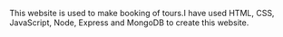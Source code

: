 This website is used to make booking of tours.I have used HTML, CSS, JavaScript, Node, Express and MongoDB to create this website.
